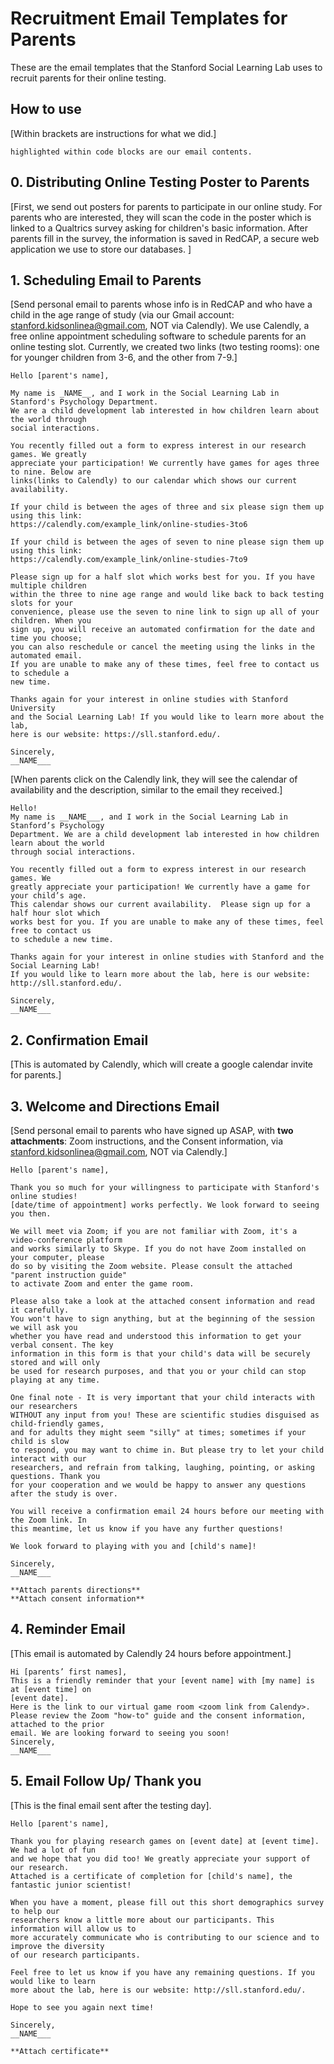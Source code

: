 
# Recruitment Email Templates for Parents

These are the email templates that the Stanford Social Learning Lab uses to recruit 
parents for their online testing.

## How to use
 
[Within brackets are instructions for what we did.]
``` 
highlighted within code blocks are our email contents.
```


## 0. Distributing Online Testing Poster to Parents 

[First, we send out posters for parents to participate in our online study. For parents 
who are interested, they will scan the code in the poster which is linked to a Qualtrics 
survey asking for children's basic information. After parents fill in the survey, the 
information is saved in RedCAP, a secure web application we use to store our databases. ]


## 1.  Scheduling Email to Parents 

[Send personal email to parents whose info is in RedCAP and who have a child in the age 
range of study (via our Gmail account: stanford.kidsonlinea@gmail.com, NOT via Calendly).
We use Calendly, a free online appointment scheduling software to schedule parents for 
an online testing slot. Currently, we created two links (two testing rooms): one for younger 
children from 3-6, and the other from 7-9.]

```
Hello [parent's name],

My name is _NAME__, and I work in the Social Learning Lab in Stanford's Psychology Department.
We are a child development lab interested in how children learn about the world through 
social interactions. 

You recently filled out a form to express interest in our research games. We greatly 
appreciate your participation! We currently have games for ages three to nine. Below are 
links(links to Calendly) to our calendar which shows our current availability. 

If your child is between the ages of three and six please sign them up using this link: 
https://calendly.com/example_link/online-studies-3to6

If your child is between the ages of seven to nine please sign them up using this link:
https://calendly.com/example_link/online-studies-7to9

Please sign up for a half slot which works best for you. If you have multiple children 
within the three to nine age range and would like back to back testing slots for your 
convenience, please use the seven to nine link to sign up all of your children. When you 
sign up, you will receive an automated confirmation for the date and time you choose;
you can also reschedule or cancel the meeting using the links in the automated email. 
If you are unable to make any of these times, feel free to contact us to schedule a 
new time. 

Thanks again for your interest in online studies with Stanford University 
and the Social Learning Lab! If you would like to learn more about the lab, 
here is our website: https://sll.stanford.edu/.

Sincerely, 
__NAME___
```

[When parents click on the Calendly link, they will see the calendar of availability and 
the description, similar to the email they received.]

``` 
Hello!
My name is __NAME___, and I work in the Social Learning Lab in Stanford’s Psychology 
Department. We are a child development lab interested in how children learn about the world
through social interactions. 

You recently filled out a form to express interest in our research games. We 
greatly appreciate your participation! We currently have a game for your child’s age.  
This calendar shows our current availability.  Please sign up for a half hour slot which 
works best for you. If you are unable to make any of these times, feel free to contact us 
to schedule a new time.

Thanks again for your interest in online studies with Stanford and the Social Learning Lab! 
If you would like to learn more about the lab, here is our website: http://sll.stanford.edu/.

Sincerely,
__NAME___
```

## 2.  Confirmation Email

[This is automated by Calendly, which will create a google calendar invite for parents.]


## 3.  Welcome and Directions Email
 
[Send personal email to parents who have signed up ASAP, with **two attachments**: Zoom 
instructions, and the Consent information, via 
stanford.kidsonlinea@gmail.com, NOT via Calendly.]

```
Hello [parent's name],

Thank you so much for your willingness to participate with Stanford's online studies! 
[date/time of appointment] works perfectly. We look forward to seeing you then.

We will meet via Zoom; if you are not familiar with Zoom, it's a video-conference platform 
and works similarly to Skype. If you do not have Zoom installed on your computer, please 
do so by visiting the Zoom website. Please consult the attached "parent instruction guide" 
to activate Zoom and enter the game room.

Please also take a look at the attached consent information and read it carefully. 
You won't have to sign anything, but at the beginning of the session we will ask you 
whether you have read and understood this information to get your verbal consent. The key 
information in this form is that your child's data will be securely stored and will only 
be used for research purposes, and that you or your child can stop playing at any time.

One final note - It is very important that your child interacts with our researchers 
WITHOUT any input from you! These are scientific studies disguised as child-friendly games, 
and for adults they might seem "silly" at times; sometimes if your child is slow 
to respond, you may want to chime in. But please try to let your child interact with our  
researchers, and refrain from talking, laughing, pointing, or asking questions. Thank you   
for your cooperation and we would be happy to answer any questions after the study is over.  

You will receive a confirmation email 24 hours before our meeting with the Zoom link. In 
this meantime, let us know if you have any further questions!

We look forward to playing with you and [child's name]!

Sincerely,
__NAME___

**Attach parents directions**
**Attach consent information**
```

## 4.  Reminder Email

[This email is automated by Calendly 24 hours before appointment.]

```
Hi [parents’ first names],
This is a friendly reminder that your [event name] with [my name] is at [event time] on 
[event date].
Here is the link to our virtual game room <zoom link from Calendy>. 
Please review the Zoom "how-to" guide and the consent information, attached to the prior 
email. We are looking forward to seeing you soon!
Sincerely,
__NAME___
```

## 5.  Email Follow Up/ Thank you

[This is the final email sent after the testing day].

```
Hello [parent's name],

Thank you for playing research games on [event date] at [event time]. We had a lot of fun 
and we hope that you did too! We greatly appreciate your support of our research.  
Attached is a certificate of completion for [child's name], the fantastic junior scientist!

When you have a moment, please fill out this short demographics survey to help our 
researchers know a little more about our participants. This information will allow us to 
more accurately communicate who is contributing to our science and to improve the diversity 
of our research participants.

Feel free to let us know if you have any remaining questions. If you would like to learn 
more about the lab, here is our website: http://sll.stanford.edu/.

Hope to see you again next time!

Sincerely,
__NAME___

**Attach certificate** 
```

